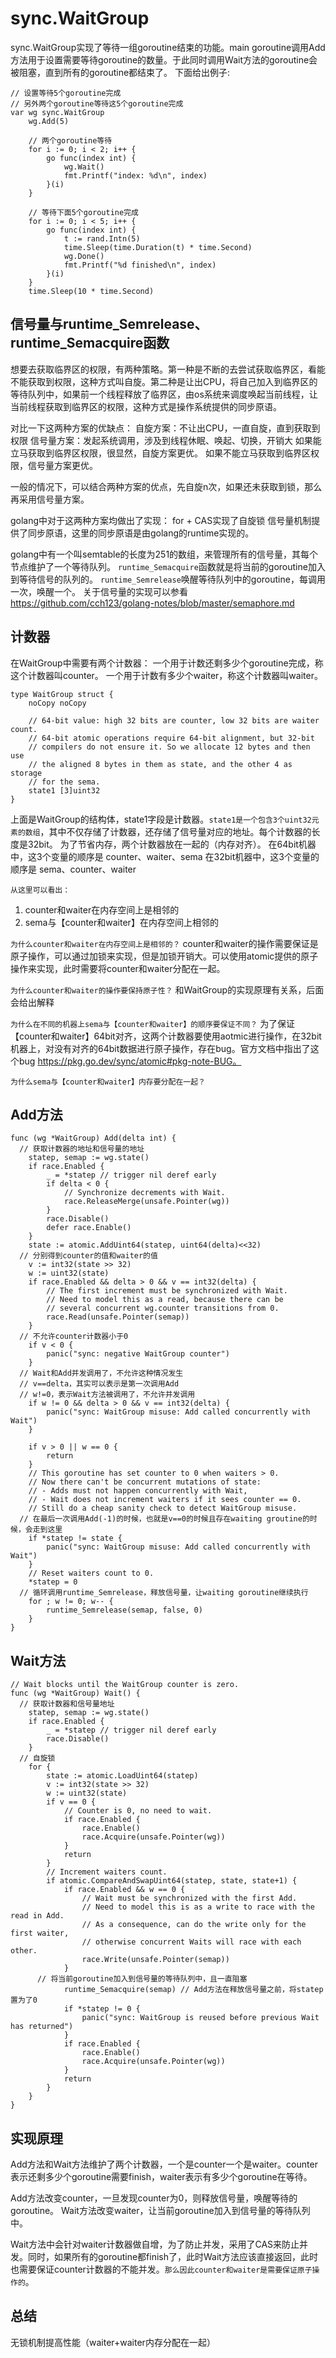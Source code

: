 # sync.WaitGroup

sync.WaitGroup实现了等待一组goroutine结束的功能。main goroutine调用Add方法用于设置需要等待goroutine的数量。于此同时调用Wait方法的goroutine会被阻塞，直到所有的goroutine都结束了。
下面给出例子:

```Golang
// 设置等待5个goroutine完成
// 另外两个goroutine等待这5个goroutine完成
var wg sync.WaitGroup
	wg.Add(5)

	// 两个goroutine等待
	for i := 0; i < 2; i++ {
		go func(index int) {
			wg.Wait()
			fmt.Printf("index: %d\n", index)
		}(i)
	}

	// 等待下面5个goroutine完成
	for i := 0; i < 5; i++ {
		go func(index int) {
			t := rand.Intn(5)
			time.Sleep(time.Duration(t) * time.Second)
			wg.Done()
			fmt.Printf("%d finished\n", index)
		}(i)
	}
	time.Sleep(10 * time.Second)
```

## 信号量与runtime_Semrelease、runtime_Semacquire函数

想要去获取临界区的权限，有两种策略。第一种是不断的去尝试获取临界区，看能不能获取到权限，这种方式叫自旋。第二种是让出CPU，将自己加入到临界区的等待队列中，如果前一个线程释放了临界区，由os系统来调度唤起当前线程，让当前线程获取到临界区的权限，这种方式是操作系统提供的同步原语。

对比一下这两种方案的优缺点：
自旋方案：不让出CPU，一直自旋，直到获取到权限
信号量方案：发起系统调用，涉及到线程休眠、唤起、切换，开销大
如果能立马获取到临界区权限，很显然，自旋方案更优。
如果不能立马获取到临界区权限，信号量方案更优。

一般的情况下，可以结合两种方案的优点，先自旋n次，如果还未获取到锁，那么再采用信号量方案。

golang中对于这两种方案均做出了实现：
for + CAS实现了自旋锁
信号量机制提供了同步原语，这里的同步原语是由golang的runtime实现的。

golang中有一个叫semtable的长度为251的数组，来管理所有的信号量，其每个节点维护了一个等待队列。
``runtime_Semacquire``函数就是将当前的goroutine加入到等待信号的队列的。
``runtime_Semrelease``唤醒等待队列中的goroutine，每调用一次，唤醒一个。
关于信号量的实现可以参看 https://github.com/cch123/golang-notes/blob/master/semaphore.md

## 计数器

在WaitGroup中需要有两个计数器：
一个用于计数还剩多少个goroutine完成，称这个计数器叫counter。
一个用于计数有多少个waiter，称这个计数器叫waiter。
```Golang
type WaitGroup struct {
	noCopy noCopy

	// 64-bit value: high 32 bits are counter, low 32 bits are waiter count.
	// 64-bit atomic operations require 64-bit alignment, but 32-bit
	// compilers do not ensure it. So we allocate 12 bytes and then use
	// the aligned 8 bytes in them as state, and the other 4 as storage
	// for the sema.
	state1 [3]uint32
}
```
上面是WaitGroup的结构体，state1字段是计数器。``state1是一个包含3个uint32元素的数组``，其中不仅存储了计数器，还存储了信号量对应的地址。每个计数器的长度是32bit。
为了节省内存，两个计数器放在一起的（内存对齐）。
在64bit机器中，这3个变量的顺序是 counter、waiter、sema
在32bit机器中，这3个变量的顺序是 sema、counter、waiter

``从这里可以看出：``
1. counter和waiter在内存空间上是相邻的
2. sema与【counter和waiter】在内存空间上相邻的

``为什么counter和waiter在内存空间上是相邻的？``
counter和waiter的操作需要保证是原子操作，可以通过加锁来实现，但是加锁开销大。可以使用atomic提供的原子操作来实现，此时需要将counter和waiter分配在一起。

``为什么counter和waiter的操作要保持原子性？``
和WaitGroup的实现原理有关系，后面会给出解释

``为什么在不同的机器上sema与【counter和waiter】的顺序要保证不同？``
为了保证【counter和waiter】64bit对齐，这两个计数器要使用aotmic进行操作，在32bit机器上，对没有对齐的64bit数据进行原子操作，存在bug。官方文档中指出了这个bug https://pkg.go.dev/sync/atomic#pkg-note-BUG。

``为什么sema与【counter和waiter】内存要分配在一起？``




## Add方法
```Golang
func (wg *WaitGroup) Add(delta int) {
  // 获取计数器的地址和信号量的地址
	statep, semap := wg.state()
	if race.Enabled {
		_ = *statep // trigger nil deref early
		if delta < 0 {
			// Synchronize decrements with Wait.
			race.ReleaseMerge(unsafe.Pointer(wg))
		}
		race.Disable()
		defer race.Enable()
	}
	state := atomic.AddUint64(statep, uint64(delta)<<32)
  // 分别得到counter的值和waiter的值
	v := int32(state >> 32)
	w := uint32(state)
	if race.Enabled && delta > 0 && v == int32(delta) {
		// The first increment must be synchronized with Wait.
		// Need to model this as a read, because there can be
		// several concurrent wg.counter transitions from 0.
		race.Read(unsafe.Pointer(semap))
	}
  // 不允许counter计数器小于0
	if v < 0 {
		panic("sync: negative WaitGroup counter")
	}
  // Wait和Add并发调用了，不允许这种情况发生
  // v==delta，其实可以表示是第一次调用Add
  // w!=0，表示Wait方法被调用了，不允许并发调用
	if w != 0 && delta > 0 && v == int32(delta) {
		panic("sync: WaitGroup misuse: Add called concurrently with Wait")
	}

	if v > 0 || w == 0 {
		return
	}
	// This goroutine has set counter to 0 when waiters > 0.
	// Now there can't be concurrent mutations of state:
	// - Adds must not happen concurrently with Wait,
	// - Wait does not increment waiters if it sees counter == 0.
	// Still do a cheap sanity check to detect WaitGroup misuse.
  // 在最后一次调用Add(-1)的时候，也就是v==0的时候且存在waiting groutine的时候，会走到这里
	if *statep != state {
		panic("sync: WaitGroup misuse: Add called concurrently with Wait")
	}
	// Reset waiters count to 0.
	*statep = 0
  // 循环调用runtime_Semrelease，释放信号量，让waiting goroutine继续执行
	for ; w != 0; w-- {
		runtime_Semrelease(semap, false, 0)
	}
}
```

## Wait方法
```Golang
// Wait blocks until the WaitGroup counter is zero.
func (wg *WaitGroup) Wait() {
  // 获取计数器和信号量地址
	statep, semap := wg.state()
	if race.Enabled {
		_ = *statep // trigger nil deref early
		race.Disable()
	}
  // 自旋锁
	for {
		state := atomic.LoadUint64(statep)
		v := int32(state >> 32)
		w := uint32(state)
		if v == 0 {
			// Counter is 0, no need to wait.
			if race.Enabled {
				race.Enable()
				race.Acquire(unsafe.Pointer(wg))
			}
			return
		}
		// Increment waiters count.
		if atomic.CompareAndSwapUint64(statep, state, state+1) {
			if race.Enabled && w == 0 {
				// Wait must be synchronized with the first Add.
				// Need to model this is as a write to race with the read in Add.
				// As a consequence, can do the write only for the first waiter,
				// otherwise concurrent Waits will race with each other.
				race.Write(unsafe.Pointer(semap))
			}
      // 将当前goroutine加入到信号量的等待队列中，且一直阻塞
			runtime_Semacquire(semap) // Add方法在释放信号量之前，将statep置为了0
			if *statep != 0 {
				panic("sync: WaitGroup is reused before previous Wait has returned")
			}
			if race.Enabled {
				race.Enable()
				race.Acquire(unsafe.Pointer(wg))
			}
			return
		}
	}
}
```

## 实现原理

Add方法和Wait方法维护了两个计数器，一个是counter一个是waiter。counter表示还剩多少个goroutine需要finish，waiter表示有多少个goroutine在等待。

Add方法改变counter，一旦发现counter为0，则释放信号量，唤醒等待的goroutine。
Wait方法改变waiter，让当前goroutine加入到信号量的等待队列中。

Wait方法中会针对waiter计数器做自增，为了防止并发，采用了CAS来防止并发。同时，如果所有的goroutine都finish了，此时Wait方法应该直接返回，此时也需要保证counter计数器的不能并发。``那么因此counter和waiter是需要保证原子操作的``。

## 总结

无锁机制提高性能（waiter+waiter内存分配在一起）

